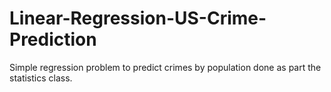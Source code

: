 # Linear-Regression-US-Crime-Prediction
 Simple regression problem to predict crimes by population done as part the statistics class.
